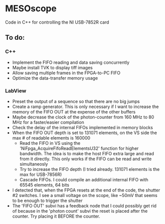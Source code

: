 # MESOscope
Code in C++ for controlling the NI USB-7852R card

## To do:
### C++
- Implement the FIFO reading and data saving concurrently
- Maybe install TVK to display tiff images
- Allow saving multiple frames in the FPGA-to-PC FIFO
- Optimize the data-transfer memory usage


### LabView
- Preset the output of a sequence so that there are no big jumps
- Create a ramp generator. This is only necessary if I want to increase the memory of the FIFO OUT at the expense of the other buffers
- Maybe decrease the clock of the photon-counter from 160 MHz to 80 MHz for a faster/easier compilation
- Check the delay of the internal FIFOs implemented in memory blocks
- When the FIFO OUT depth is set to 131071 elements, on the VS side the max # of readable elements is 160000
  - Read the FIFO in VS using the 'NiFpga_AcquireFifoReadElementsU32' function for higher bandwidth. The idea is to make the host FIFO extra large and read from it directly. This only works if the FIFO can be read and write simultaneosly
  - Try to increase the FIFO depth (I tried already. 131071 elements is the max for USB-7856R)
  - Cascade FIFOs. I could compile an additional internal FIFO with 65545 elements, 64 bits
- I detected that, when the FPGA resets at the end of the code, the shutter #2 switches. I see a small voltage on the scope, like ~50mV that seems to be enough to trigger the shutter
- The 'FIFO OUT' subvi has a feedback node that I could possibly get rid of because in the 'photon count' subvi the reset is placed after the counter. Try placing it BEFORE the counter.
